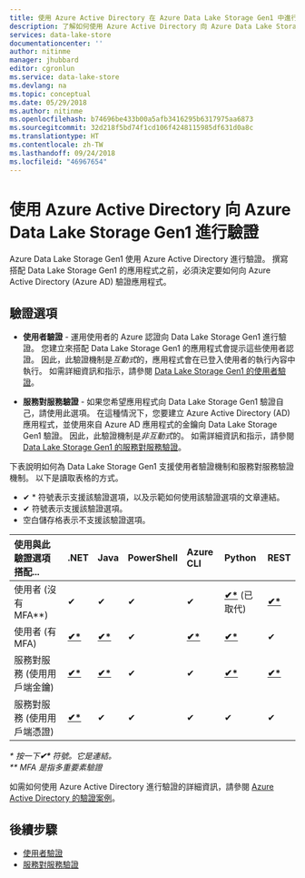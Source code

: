 ```yaml
---
title: 使用 Azure Active Directory 在 Azure Data Lake Storage Gen1 中進行驗證 | Microsoft Docs
description: 了解如何使用 Azure Active Directory 向 Azure Data Lake Storage Gen1 進行驗證
services: data-lake-store
documentationcenter: ''
author: nitinme
manager: jhubbard
editor: cgronlun
ms.service: data-lake-store
ms.devlang: na
ms.topic: conceptual
ms.date: 05/29/2018
ms.author: nitinme
ms.openlocfilehash: b74696be433b00a5afb3416295b6317975aa6873
ms.sourcegitcommit: 32d218f5bd74f1cd106f4248115985df631d0a8c
ms.translationtype: HT
ms.contentlocale: zh-TW
ms.lasthandoff: 09/24/2018
ms.locfileid: "46967654"
---
```

# <a name="authentication-with-azure-data-lake-storage-gen1-using-azure-active-directory"></a>使用 Azure Active Directory 向 Azure Data Lake Storage Gen1 進行驗證

Azure Data Lake Storage Gen1 使用 Azure Active Directory 進行驗證。 撰寫搭配 Data Lake Storage Gen1 的應用程式之前，必須決定要如何向 Azure Active Directory (Azure AD) 驗證應用程式。

## <a name="authentication-options"></a>驗證選項

* **使用者驗證** - 運用使用者的 Azure 認證向 Data Lake Storage Gen1 進行驗證。 您建立來搭配 Data Lake Storage Gen1 的應用程式會提示這些使用者認證。 因此，此驗證機制是*互動式*的，應用程式會在已登入使用者的執行內容中執行。 如需詳細資訊和指示，請參閱 [Data Lake Storage Gen1 的使用者驗證](data-lake-store-end-user-authenticate-using-active-directory.md)。

* **服務對服務驗證** - 如果您希望應用程式向 Data Lake Storage Gen1 驗證自己，請使用此選項。 在這種情況下，您要建立 Azure Active Directory (AD) 應用程式，並使用來自 Azure AD 應用程式的金鑰向 Data Lake Storage Gen1 驗證。 因此，此驗證機制是*非互動式*的。 如需詳細資訊和指示，請參閱 [Data Lake Storage Gen1 的服務對服務驗證](data-lake-store-service-to-service-authenticate-using-active-directory.md)。

下表說明如何為 Data Lake Storage Gen1 支援使用者驗證機制和服務對服務驗證機制。 以下是讀取表格的方式。

* ✔ * 符號表示支援該驗證選項，以及示範如何使用該驗證選項的文章連結。 
* ✔ 符號表示支援該驗證選項。 
* 空白儲存格表示不支援該驗證選項。


|使用與此驗證選項搭配...                   |.NET         |Java     |PowerShell |Azure CLI | Python   |REST     |
|:---------------------------------------------|:------------|:--------|:----------|:-------------|:---------|:--------|
|使用者 (沒有 MFA**)                        |   ✔ |    ✔    |    ✔      |       ✔      |    **[✔*](data-lake-store-end-user-authenticate-python.md#end-user-authentication-without-multi-factor-authentication)** (已取代)     |    **[✔*](data-lake-store-end-user-authenticate-rest-api.md)**    |
|使用者 (有 MFA)                           |    **[✔*](data-lake-store-end-user-authenticate-net-sdk.md)**        |    **[✔*](data-lake-store-end-user-authenticate-java-sdk.md)**     |    ✔      |       **[✔*](data-lake-store-get-started-cli-2.0.md)**      |    **[✔*](data-lake-store-end-user-authenticate-python.md#end-user-authentication-with-multi-factor-authentication)**     |    ✔    |
|服務對服務 (使用用戶端金鑰)         |    **[✔*](data-lake-store-service-to-service-authenticate-net-sdk.md#service-to-service-authentication-with-client-secret)** |    **[✔*](data-lake-store-service-to-service-authenticate-java.md)**    |    ✔      |       ✔      |    **[✔*](data-lake-store-service-to-service-authenticate-python.md#service-to-service-authentication-with-client-secret-for-account-management)**     |    **[✔*](data-lake-store-service-to-service-authenticate-rest-api.md)**    |
|服務對服務 (使用用戶端憑證) |    **[✔*](data-lake-store-service-to-service-authenticate-net-sdk.md#service-to-service-authentication-with-certificate)**        |    ✔    |    ✔      |       ✔      |    ✔     |    ✔    |

<i>* 按一下<b>✔\* </b>符號。它是連結。</i><br>
<i>** MFA 是指多重要素驗證</i>

如需如何使用 Azure Active Directory 進行驗證的詳細資訊，請參閱 [Azure Active Directory 的驗證案例](../active-directory/develop/authentication-scenarios.md)。

## <a name="next-steps"></a>後續步驟

* [使用者驗證](data-lake-store-end-user-authenticate-using-active-directory.md)
* [服務對服務驗證](data-lake-store-service-to-service-authenticate-using-active-directory.md)


